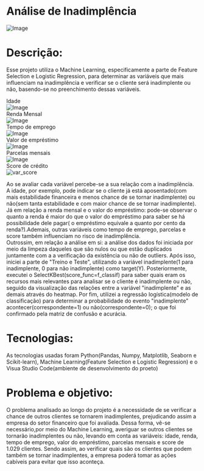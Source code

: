 # Análise de Inadimplência

![Image](https://github.com/user-attachments/assets/88712f90-0757-4185-84bf-3e9ad5d95218)

# Descrição:

 Esse projeto utiliza o Machine Learning, especificamente a parte de Feature Selection e Logistic Regression, para determinar as variáveis que mais influenciam na inadimplência e verificar  se o cliente será inadimplente ou não, basendo-se no preenchimento dessas variáveis.

Idade \
![Image](https://github.com/user-attachments/assets/e48110f5-3948-4304-9727-f37dfba6c9d6)  \
Renda Mensal  \
![Image](https://github.com/user-attachments/assets/f33dcc40-ca09-458c-929d-06656bcc602c)  \
Tempo de emprego  \
![Image](https://github.com/user-attachments/assets/1df009ba-f9aa-4a57-9c9d-66eba4f85b02)  \
Valor de empréstimo  \
![Image](https://github.com/user-attachments/assets/af8959a8-3054-44a0-8504-633cb7bdf3f4)  \
Parcelas mensais  \
![Image](https://github.com/user-attachments/assets/cd275c99-2c25-4297-a263-46d1559c8bfd)  \
Score de crédito  \
![var_score](https://github.com/user-attachments/assets/7d77b63b-c33d-42cb-a782-11c64d14793d)

 Ao se avaliar cada variável percebe-se a sua relação com a inadimplência. A idade, por exemplo, pode indicar se o cliente já está aposentado(com mais estabilidade financeira e menos chance de se tornar inadimplente) ou não(sem tanta estabilidade e com maior chance de se tornar inadimplente). Já em relação a renda mensal e o valor do empréstimo: pode-se observar o quanto a renda é maior do que o valor do empréstimo para saber se há possibilidade dele pagar( o empréstimo equivale a quanto por cento da renda?).Ademais, outras variáveis como tempo de emprego, parcelas e score também influenciam no risco de inadimplência.  
 Outrossim, em relação a análise em si: a análise dos dados foi iniciada por meio da limpeza daqueles que são nulos ou que estão duplicados juntamente com a a verificação da existência ou não de outliers. Após isso, iniciei a parte de "Treino e Teste", utilizando a variável inadimplente(1 para inadimplente, 0 para não inadimplente) como target(Y). 
 Posteriormente, executei o SelectKBest(score_func=f_classif) para saber quais eram os recursos mais relevantes para analisar se o cliente é inadimplente ou não, seguido da visualização das relações entre a variável "inadimplente" e as demais através do heatmap. 
 Por fim, utilizei a regressão logística(modelo de classificação) para determinar a probabilidade do evento "inadimplente" acontecer(correspondente=1) ou não(correspondente=0); o que foi confirmado pela matriz de confusão e acurácia.

 
# Tecnologias:

 As tecnologias usadas foram Python(Pandas, Numpy, Matplotlib, Seaborn e Scikit-learn), Machine Learning(Feature Selection e Logistic Regression) e o Visua Studio Code(ambiente de desenvolvimento do proeto)


# Problema e objetivo:
 O problema analisado ao longo do projeto é a necessidade de se verificar a chance de outros clientes se tornarem inadimplentes, prejudicando assim a empresa do setor financeiro que foi avaliada. Dessa forma, vê-se necessário,por meio do Machine Learning, averiguar se outros clientes se tornarão inadimplentes ou não, levando em conta as variáveis: idade, renda, tempo de emprego, valor do empréstimo, parcelas mensais e score de 1.029 clientes. Sendo assim, ao verificar quais são os clientes que podem também se tornar inadimplentes, a empresa poderá tomar as ações cabíveis para evitar que isso aconteça.
 










